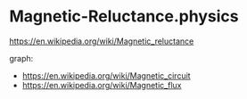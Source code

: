 # Magnetic-Reluctance.physics
https://en.wikipedia.org/wiki/Magnetic_reluctance

graph:
- https://en.wikipedia.org/wiki/Magnetic_circuit
- https://en.wikipedia.org/wiki/Magnetic_flux
